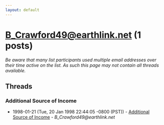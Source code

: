 ```yaml
---
layout: default
---
```


# B_Crawford49@earthlink.net (1 posts)

_Be aware that many list participants used multiple email addresses over their time active on the list. As such this page may not contain all threads available._

## Threads

### Additional Source of Income
+ 1998-01-21 (Tue, 20 Jan 1998 22:44:05 -0800 (PST)) - [Additional Source of Income](/archive/1998/01/10dedf0bafa0cd65c50e57a5fbc261f54c87ce869d1b955c04814d617f1a328e) - _B_Crawford49@earthlink.net_

